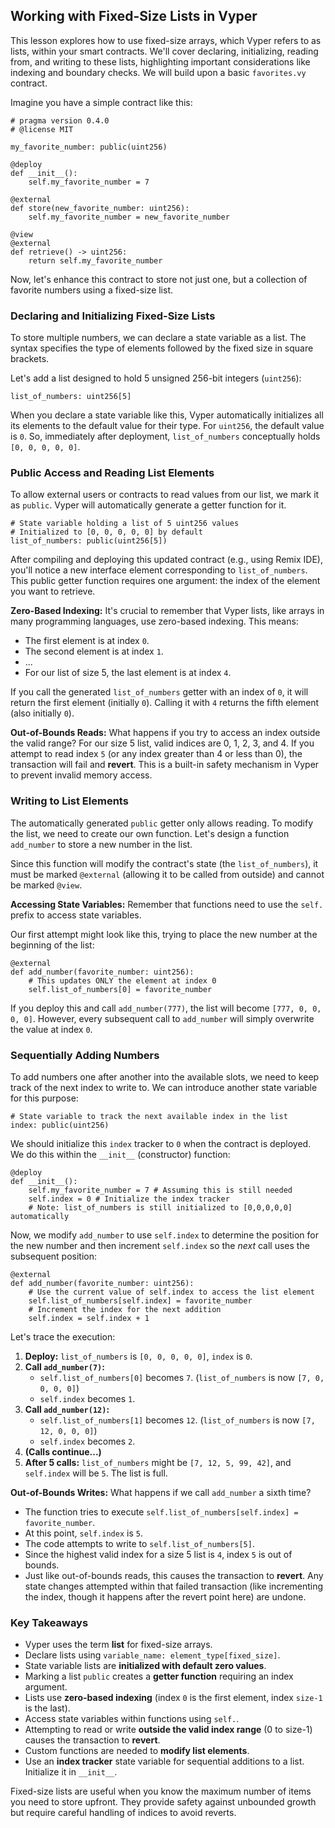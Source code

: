 ## Working with Fixed-Size Lists in Vyper

This lesson explores how to use fixed-size arrays, which Vyper refers to as lists, within your smart contracts. We'll cover declaring, initializing, reading from, and writing to these lists, highlighting important considerations like indexing and boundary checks. We will build upon a basic `favorites.vy` contract.

Imagine you have a simple contract like this:

```vyper
# pragma version 0.4.0
# @license MIT

my_favorite_number: public(uint256)

@deploy
def __init__():
    self.my_favorite_number = 7

@external
def store(new_favorite_number: uint256):
    self.my_favorite_number = new_favorite_number

@view
@external
def retrieve() -> uint256:
    return self.my_favorite_number
```

Now, let's enhance this contract to store not just one, but a collection of favorite numbers using a fixed-size list.

### Declaring and Initializing Fixed-Size Lists

To store multiple numbers, we can declare a state variable as a list. The syntax specifies the type of elements followed by the fixed size in square brackets.

Let's add a list designed to hold 5 unsigned 256-bit integers (`uint256`):

```vyper
list_of_numbers: uint256[5]
```

When you declare a state variable like this, Vyper automatically initializes all its elements to the default value for their type. For `uint256`, the default value is `0`. So, immediately after deployment, `list_of_numbers` conceptually holds `[0, 0, 0, 0, 0]`.

### Public Access and Reading List Elements

To allow external users or contracts to read values from our list, we mark it as `public`. Vyper will automatically generate a getter function for it.

```vyper
# State variable holding a list of 5 uint256 values
# Initialized to [0, 0, 0, 0, 0] by default
list_of_numbers: public(uint256[5])
```

After compiling and deploying this updated contract (e.g., using Remix IDE), you'll notice a new interface element corresponding to `list_of_numbers`. This public getter function requires one argument: the index of the element you want to retrieve.

**Zero-Based Indexing:** It's crucial to remember that Vyper lists, like arrays in many programming languages, use zero-based indexing. This means:

*   The first element is at index `0`.
*   The second element is at index `1`.
*   ...
*   For our list of size 5, the last element is at index `4`.

If you call the generated `list_of_numbers` getter with an index of `0`, it will return the first element (initially `0`). Calling it with `4` returns the fifth element (also initially `0`).

**Out-of-Bounds Reads:** What happens if you try to access an index outside the valid range? For our size 5 list, valid indices are 0, 1, 2, 3, and 4. If you attempt to read index `5` (or any index greater than 4 or less than 0), the transaction will fail and **revert**. This is a built-in safety mechanism in Vyper to prevent invalid memory access.

### Writing to List Elements

The automatically generated `public` getter only allows reading. To modify the list, we need to create our own function. Let's design a function `add_number` to store a new number in the list.

Since this function will modify the contract's state (the `list_of_numbers`), it must be marked `@external` (allowing it to be called from outside) and cannot be marked `@view`.

**Accessing State Variables:** Remember that functions need to use the `self.` prefix to access state variables.

Our first attempt might look like this, trying to place the new number at the beginning of the list:

```vyper
@external
def add_number(favorite_number: uint256):
    # This updates ONLY the element at index 0
    self.list_of_numbers[0] = favorite_number
```

If you deploy this and call `add_number(777)`, the list will become `[777, 0, 0, 0, 0]`. However, every subsequent call to `add_number` will simply overwrite the value at index `0`.

### Sequentially Adding Numbers

To add numbers one after another into the available slots, we need to keep track of the next index to write to. We can introduce another state variable for this purpose:

```vyper
# State variable to track the next available index in the list
index: public(uint256)
```

We should initialize this `index` tracker to `0` when the contract is deployed. We do this within the `__init__` (constructor) function:

```vyper
@deploy
def __init__():
    self.my_favorite_number = 7 # Assuming this is still needed
    self.index = 0 # Initialize the index tracker
    # Note: list_of_numbers is still initialized to [0,0,0,0,0] automatically
```

Now, we modify `add_number` to use `self.index` to determine the position for the new number and then increment `self.index` so the *next* call uses the subsequent position:

```vyper
@external
def add_number(favorite_number: uint256):
    # Use the current value of self.index to access the list element
    self.list_of_numbers[self.index] = favorite_number
    # Increment the index for the next addition
    self.index = self.index + 1
```

Let's trace the execution:

1.  **Deploy:** `list_of_numbers` is `[0, 0, 0, 0, 0]`, `index` is `0`.
2.  **Call `add_number(7)`:**
    *   `self.list_of_numbers[0]` becomes `7`. (`list_of_numbers` is now `[7, 0, 0, 0, 0]`)
    *   `self.index` becomes `1`.
3.  **Call `add_number(12)`:**
    *   `self.list_of_numbers[1]` becomes `12`. (`list_of_numbers` is now `[7, 12, 0, 0, 0]`)
    *   `self.index` becomes `2`.
4.  **(Calls continue...)**
5.  **After 5 calls:** `list_of_numbers` might be `[7, 12, 5, 99, 42]`, and `self.index` will be `5`. The list is full.

**Out-of-Bounds Writes:** What happens if we call `add_number` a sixth time?

*   The function tries to execute `self.list_of_numbers[self.index] = favorite_number`.
*   At this point, `self.index` is `5`.
*   The code attempts to write to `self.list_of_numbers[5]`.
*   Since the highest valid index for a size 5 list is `4`, index `5` is out of bounds.
*   Just like out-of-bounds reads, this causes the transaction to **revert**. Any state changes attempted within that failed transaction (like incrementing the index, though it happens after the revert point here) are undone.

### Key Takeaways

*   Vyper uses the term **list** for fixed-size arrays.
*   Declare lists using `variable_name: element_type[fixed_size]`.
*   State variable lists are **initialized with default zero values**.
*   Marking a list `public` creates a **getter function** requiring an index argument.
*   Lists use **zero-based indexing** (index `0` is the first element, index `size-1` is the last).
*   Access state variables within functions using `self.`.
*   Attempting to read or write **outside the valid index range** (0 to size-1) causes the transaction to **revert**.
*   Custom functions are needed to **modify list elements**.
*   Use an **index tracker** state variable for sequential additions to a list. Initialize it in `__init__`.

Fixed-size lists are useful when you know the maximum number of items you need to store upfront. They provide safety against unbounded growth but require careful handling of indices to avoid reverts.